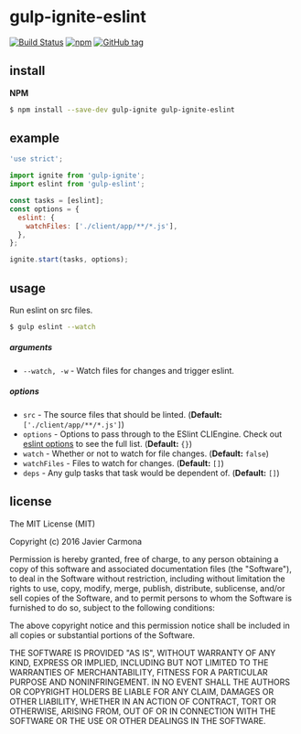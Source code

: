 # gulp-ignite-eslint

[![Build Status](https://travis-ci.org/jscarmona/gulp-ignite-eslint.svg?branch=master)](https://travis-ci.org/jscarmona/gulp-ignite-eslint)
[![npm](https://img.shields.io/npm/dt/gulp-ignite-eslint.svg?maxAge=2592000)]()
[![GitHub tag](https://img.shields.io/github/release/jscarmona/gulp-ignite-eslint.svg?maxAge=2592000)]()

## install

**NPM**

```bash
$ npm install --save-dev gulp-ignite gulp-ignite-eslint
```

## example

```js
'use strict';

import ignite from 'gulp-ignite';
import eslint from 'gulp-eslint';

const tasks = [eslint];
const options = {
  eslint: {
    watchFiles: ['./client/app/**/*.js'],
  },
};

ignite.start(tasks, options);

```

## usage

Run eslint on src files.

```bash
$ gulp eslint --watch
```

##### arguments
- `--watch, -w` - Watch files for changes and trigger eslint.

##### options
- `src` - The source files that should be linted. (**Default:** `['./client/app/**/*.js']`)
- `options` - Options to pass through to the ESlint CLIEngine. Check out [eslint options](http://eslint.org/docs/developer-guide/nodejs-api#cliengine) to see the full list. (**Default:** `{}`)
- `watch` - Whether or not to watch for file changes. (**Default:** `false`)
- `watchFiles` - Files to watch for changes. (**Default:** `[]`)
- `deps` - Any gulp tasks that task would be dependent of. (**Default:** `[]`)

## license

The MIT License (MIT)

Copyright (c) 2016 Javier Carmona

Permission is hereby granted, free of charge, to any person obtaining a copy
of this software and associated documentation files (the "Software"), to deal
in the Software without restriction, including without limitation the rights
to use, copy, modify, merge, publish, distribute, sublicense, and/or sell
copies of the Software, and to permit persons to whom the Software is
furnished to do so, subject to the following conditions:

The above copyright notice and this permission notice shall be included in
all copies or substantial portions of the Software.

THE SOFTWARE IS PROVIDED "AS IS", WITHOUT WARRANTY OF ANY KIND, EXPRESS OR
IMPLIED, INCLUDING BUT NOT LIMITED TO THE WARRANTIES OF MERCHANTABILITY,
FITNESS FOR A PARTICULAR PURPOSE AND NONINFRINGEMENT. IN NO EVENT SHALL THE
AUTHORS OR COPYRIGHT HOLDERS BE LIABLE FOR ANY CLAIM, DAMAGES OR OTHER
LIABILITY, WHETHER IN AN ACTION OF CONTRACT, TORT OR OTHERWISE, ARISING FROM,
OUT OF OR IN CONNECTION WITH THE SOFTWARE OR THE USE OR OTHER DEALINGS IN
THE SOFTWARE.
